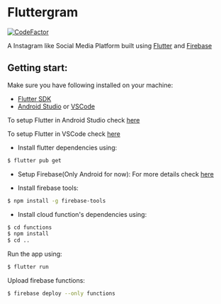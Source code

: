# Fluttergram

[![CodeFactor](https://www.codefactor.io/repository/github/varunsathreya/fluttergram/badge)](https://www.codefactor.io/repository/github/varunsathreya/fluttergram)

A Instagram like Social Media Platform built using [Flutter](https://flutter.dev/) and [Firebase](http://firebase.google.com/)

## Getting start:

Make sure you have following installed on your machine:

-   [Flutter SDK](https://flutter.dev/docs/get-started/install)
-   [Android Studio](https://developer.android.com/studio) or [VSCode](https://code.visualstudio.com/download)

To setup Flutter in Android Studio check [here](https://flutter.dev/docs/development/tools/android-studio)

To setup Flutter in VSCode check [here](https://flutter.dev/docs/development/tools/vs-code)

-   Install flutter dependencies using:

```sh
$ flutter pub get
```

-   Setup Firebase(Only Android for now): For more details check [here](https://firebase.google.com/docs/flutter/setup?platform=android)

-   Install firebase tools:

```sh
$ npm install -g firebase-tools
```

-   Install cloud function's dependencies using:

```sh
$ cd functions
$ npm install
$ cd ..
```

Run the app using:

```sh
$ flutter run
```

Upload firebase functions:

```sh
$ firebase deploy --only functions
```
